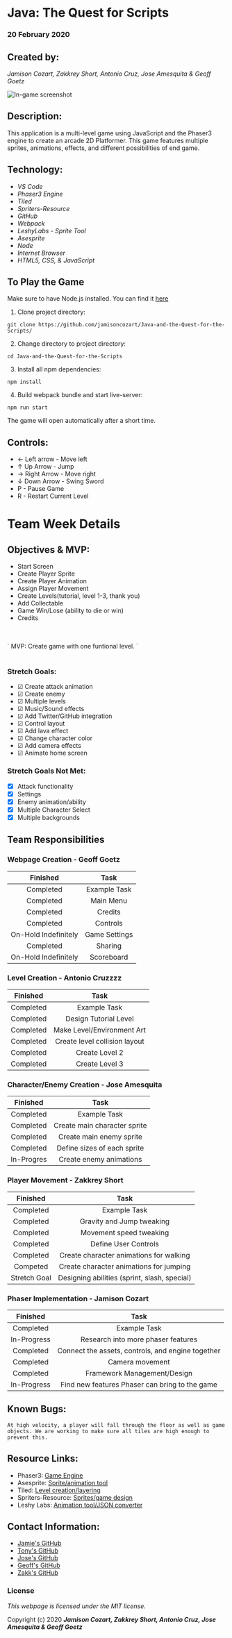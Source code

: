 # Java: The Quest for Scripts
### 20 February 2020
## Created by: 
_Jamison Cozart, Zakkrey Short, Antonio Cruz, Jose Amesquita & Geoff Goetz_


![In-game screenshot](https://i.imgur.com/qn6lzGB.jpg)

## Description: 

This application is a multi-level game using JavaScript and the Phaser3 engine to create an arcade 2D Platformer. This game features multiple sprites, animations, effects, and different possibilities of end game.


## Technology:
 * _VS Code_
 * _Phaser3 Engine_
 * _Tiled_
 * _Spriters-Resource_
 * _GitHub_
 * _Webpack_
 * _LeshyLabs - Sprite Tool_
 * _Asesprite_
 * _Node_
 * _Internet Browser_
 * _HTML5, CSS, & JavaScript_


## To Play the Game

Make sure to have Node.js installed. You can find it [here](https://nodejs.org/en/)

1. Clone project directory:
```
git clone https://github.com/jamisoncozart/Java-and-the-Quest-for-the-Scripts/
```
2. Change directory to project directory:
```
cd Java-and-the-Quest-for-the-Scripts
```
3. Install all npm dependencies:
```
npm install
```
4. Build webpack bundle and start live-server:
```
npm run start
```
The game will open automatically after a short time.


## Controls:

* &larr; Left arrow - Move left
* &uarr; Up Arrow - Jump
* &rarr; Right Arrow - Move right
* &darr; Down Arrow - Swing Sword
* P - Pause Game
* R - Restart Current Level


# Team Week Details
## Objectives & MVP:
* Start Screen
* Create Player Sprite
* Create Player Animation
* Assign Player Movement
* Create Levels(tutorial, level 1-3, thank you)
* Add Collectable
* Game Win/Lose (ability to die or win)
* Credits
<br>
<br>
`
MVP: Create game with one funtional level.
`
<br>
<br>

### Stretch Goals:
 * &#x2611; Create attack animation 
 * &#x2611; Create enemy
 * &#x2611; Multiple levels
 * &#x2611; Music/Sound effects
 * &#x2611; Add Twitter/GitHub integration
 * &#x2611; Control layout
 * &#x2611; Add lava effect
 * &#x2611; Change character color
 * &#x2611; Add camera effects
 * &#x2611; Animate home screen
 

 ### Stretch Goals Not Met:
 * &#x2612; Attack functionality
 * &#x2612; Settings
 * &#x2612; Enemy animation/ability
 * &#x2612; Multiple Character Select
 * &#x2612; Multiple backgrounds

## Team Responsibilities

### Webpage Creation - Geoff Goetz

|Finished|Task|
|:-:|:-:|
|Completed|Example Task|
|Completed|Main Menu|
|Completed|Credits|
|Completed|Controls|
|On-Hold Indefinitely|Game Settings|
|Completed|Sharing|
|On-Hold Indefinitely|Scoreboard|

### Level Creation - Antonio Cruzzzz

|Finished|Task|
|:-:|:-:|
|Completed|Example Task|
|Completed|Design Tutorial Level|
|Completed|Make Level/Environment Art|
|Completed|Create level collision layout|
|Completed|Create Level 2|
|Completed|Create Level 3|

### Character/Enemy Creation - Jose Amesquita

|Finished|Task|
|:-:|:-:|
|Completed|Example Task|
|Completed|Create main character sprite|
|Completed|Create main enemy sprite|
|Completed|Define sizes of each sprite|
|In-Progres|Create enemy animations|

### Player Movement - Zakkrey Short

|Finished|Task|
|:-:|:-:|
|Completed|Example Task|
|Completed|Gravity and Jump tweaking|
|Completed|Movement speed tweaking|
|Completed|Define User Controls|
|Completed|Create character animations for walking|
|Competed|Create character animations for jumping|
|Stretch Goal|Designing abilities (sprint, slash, special)|

### Phaser Implementation - Jamison Cozart

|Finished|Task|
|:-:|:-:|
|Completed|Example Task|
|In-Progress|Research into more phaser features|
|Completed|Connect the assets, controls, and engine together|
|Completed|Camera movement|
|Completed|Framework Management/Design|
|In-Progress|Find new features Phaser can bring to the game|


## Known Bugs:
`At high velocity, a player will fall through the floor as well as game objects. We are working to make sure all tiles are high enough to prevent this.
`

## Resource Links:
- Phaser3: [Game Engine](https://phaser.io/phaser3)
- Asesprite: [Sprite/animation tool](https://www.aseprite.org)
- Tiled: [Level creation/layering](https://tiled.co)
- Spriters-Resource: [Sprites/game design](https://www.spriters-resource.com)
- Leshy Labs: [Animation tool/JSON converter](https://www.leshylabs.com/apps/sstool/)

## Contact Information:
- [Jamie's GitHub](https://github.com/jamisoncozart)
- [Tony's GitHub](https://github.com/assassin56)
- [Jose's GitHub](https://github.com/joseamesquita)
- [Geoff's GitHub](https://github.com/Pieharder)
- [Zakk's GitHub](https://github.com/zakkreyshort)

### License

*This webpage is licensed under the MIT license.*

Copyright (c) 2020 **_Jamison Cozart, Zakkrey Short, Antonio Cruz, Jose Amesquita & Geoff Goetz_**



